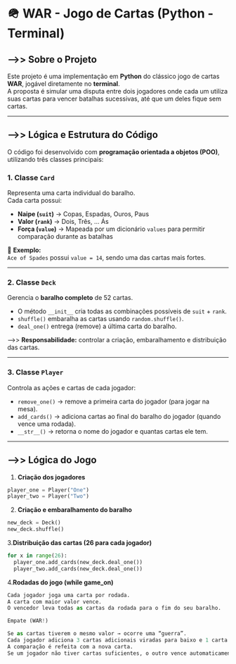 # 🪖 WAR - Jogo de Cartas (Python - Terminal)

## -->> Sobre o Projeto
Este projeto é uma implementação em **Python** do clássico jogo de cartas **WAR**, jogável diretamente no **terminal**.  
A proposta é simular uma disputa entre dois jogadores onde cada um utiliza suas cartas para vencer batalhas sucessivas, até que um deles fique sem cartas.

---

## -->> Lógica e Estrutura do Código

O código foi desenvolvido com **programação orientada a objetos (POO)**, utilizando três classes principais:

### **1. Classe `Card`**
Representa uma carta individual do baralho.  
Cada carta possui:
- **Naipe (`suit`)** → Copas, Espadas, Ouros, Paus  
- **Valor (`rank`)** → Dois, Três, ... Ás  
- **Força (`value`)** → Mapeada por um dicionário `values` para permitir comparação durante as batalhas  

📄 **Exemplo:**  
`Ace of Spades` possui `value = 14`, sendo uma das cartas mais fortes.

---

### **2. Classe `Deck`**
Gerencia o **baralho completo** de 52 cartas.  
- O método `__init__` cria todas as combinações possíveis de `suit` + `rank`.  
- `shuffle()` embaralha as cartas usando `random.shuffle()`.  
- `deal_one()` entrega (remove) a última carta do baralho.

-->> **Responsabilidade:** controlar a criação, embaralhamento e distribuição das cartas.

---

### **3. Classe `Player`**
Controla as ações e cartas de cada jogador:
- `remove_one()` → remove a primeira carta do jogador (para jogar na mesa).  
- `add_cards()` → adiciona cartas ao final do baralho do jogador (quando vence uma rodada).  
- `__str__()` → retorna o nome do jogador e quantas cartas ele tem.

---

## -->> Lógica do Jogo

1. **Criação dos jogadores**  
```python
player_one = Player("One")
player_two = Player("Two")
````

2. **Criação e embaralhamento do baralho**
  ```python
new_deck = Deck()
new_deck.shuffle()
````
3.**Distribuição das cartas (26 para cada jogador)**
```python
for x in range(26):
  player_one.add_cards(new_deck.deal_one())
  player_two.add_cards(new_deck.deal_one())
````
4.**Rodadas do jogo (while game_on)**
```python
Cada jogador joga uma carta por rodada.
A carta com maior valor vence.
O vencedor leva todas as cartas da rodada para o fim do seu baralho.

Empate (WAR!)

Se as cartas tiverem o mesmo valor → ocorre uma “guerra”.
Cada jogador adiciona 3 cartas adicionais viradas para baixo e 1 carta virada para cima.
A comparação é refeita com a nova carta.
Se um jogador não tiver cartas suficientes, o outro vence automaticamente.
````

   

